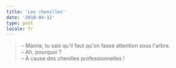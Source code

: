 ```yaml
---
title: 'Les chenilles'
date: '2018-04-12'
type: post
locale: fr
---
```


> – Mamie, tu sais qu'il faut qu'on fasse attention sous l'arbre.  
> – Ah, pourquoi ?  
> – À cause des chenilles professionnelles !